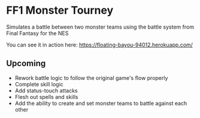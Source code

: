 # FF1 Monster Tourney

Simulates a battle between two monster teams using the battle system from Final Fantasy for the NES

You can see it in action here: https://floating-bayou-94012.herokuapp.com/

## Upcoming

* Rework battle logic to follow the original game's flow properly
* Complete skill logic
* Add status-touch attacks
* Flesh out spells and skills
* Add the ability to create and set monster teams to battle against each other